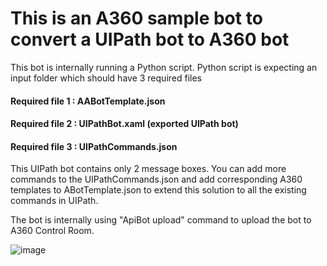 # This is an A360 sample bot to convert a UIPath bot to A360 bot

This bot is internally running a Python script. Python script is expecting an input folder which should have 3 required files
#### Required file 1 : AABotTemplate.json
#### Required file 2 : UIPathBot.xaml (exported UIPath bot)
#### Required file 3 : UIPathCommands.json

This UIPath bot contains only 2 message boxes. You can add more commands to the UIPathCommands.json and add corresponding A360 templates to ABotTemplate.json to extend this solution to all the existing commands in UIPath.

The bot is internally using "ApiBot upload" command to upload the bot to A360 Control Room. 


![image](https://github.com/sikha-p/RPA/assets/84059776/34c0fb87-ed22-4c26-ada6-0f6854b58d65)



